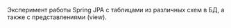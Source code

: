 Эксперимент работы Spring JPA с таблицами из различных схем в БД, а также с представлениями (view). 